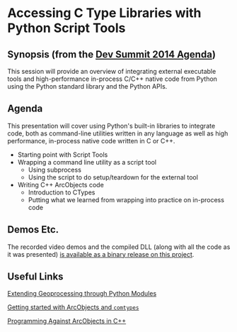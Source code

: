 Accessing C Type Libraries with Python Script Tools
==========

Synopsis (from the [Dev Summit 2014 Agenda](http://www.esri.com/events/devsummit/agenda))
----

This session will provide an overview of integrating external executable tools and high-performance in-process C/C++ native code from Python using the Python standard library and the Python APIs.

Agenda
----

This presentation will cover using Python's built-in libraries to integrate code, both as command-line utilities written in any language as well as high performance, in-process native code written in C or C++.

* Starting point with Script Tools
* Wrapping a command line utility as a script tool
  * Using subprocess
  * Using the script to do setup/teardown for the external tool
* Writing C++ ArcObjects code
  * Introduction to CTypes
  * Putting what we learned from wrapping into practice on in-process code

Demos Etc.
----
The recorded video demos and the compiled DLL (along with all the code as it was presented) [is available as a binary release on this project](https://github.com/jasonbot/devsummit2014/releases).

Useful Links
----
[Extending Geoprocessing through Python Modules](http://blogs.esri.com/esri/arcgis/2013/08/13/extending-geoprocessing-through-python-modules/)

[Getting started with ArcObjects and `comtypes`](http://www.pierssen.com/arcgis/upload/misc/python_arcobjects.pdf)

[Programming Against ArcObjects in C++](http://resources.arcgis.com/en/help/arcobjects-cpp/conceptualhelp/index.html#/Programming_against_ArcObjects_with_C/000100000058000000/)
